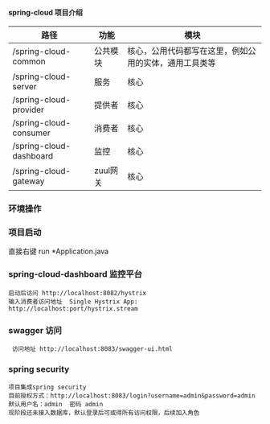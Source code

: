 #### spring-cloud 项目介绍

| 路径 | 功能 | 模块          
| ---------------------  | ------------ | ---------
| /spring-cloud-common   | 公共模块     | 核心，公用代码都写在这里，例如公用的实体，通用工具类等
| /spring-cloud-server   | 服务         | 核心
| /spring-cloud-provider | 提供者       | 核心
| /spring-cloud-consumer | 消费者       | 核心
| /spring-cloud-dashboard| 监控         | 核心
| /spring-cloud-gateway  | zuul网关     | 核心

### 环境操作

### 项目启动
直接右键 run   *Application.java

###  spring-cloud-dashboard 监控平台
    启动后访问 http://localhost:8082/hystrix
    输入消费者访问地址  Single Hystrix App: http://localhost:port/hystrix.stream

### swagger 访问
     访问地址 http://localhost:8083/swagger-ui.html

### spring security
    项目集成spring security
    目前授权方式：http://localhost:8083/login?username=admin&password=admin
    默认用户名：admin  密码 admin
    现阶段还未接入数据库，默认登录后可或得所有访问权限，后续加入角色





